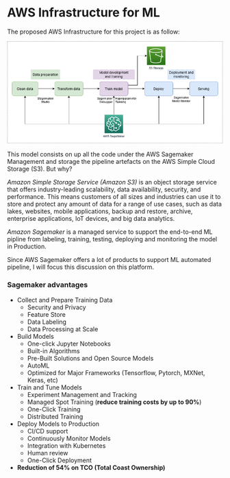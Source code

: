 # AWS Infrastructure for ML

The proposed AWS Infrastructure for this project is as follow:

<img src = "images/AWS Infra.png">

This model consists on up all the code under the AWS Sagemaker Management and storage the pipeline artefacts on the AWS Simple Cloud Storage (S3). But why? 

*Amazon Simple Storage Service (Amazon S3)* is an object storage service that offers industry-leading scalability, data availability, security, and performance. This means customers of all sizes and industries can use it to store and protect any amount of data for a range of use cases, such as data lakes, websites, mobile applications, backup and restore, archive, enterprise applications, IoT devices, and big data analytics.

*Amazon Sagemaker* is a managed service to support the end-to-end ML pipline from labeling, training, testing, deploying and monitoring the model in Production. 

Since AWS Sagemaker offers a lot of products to support ML automated pipeline, I will focus this discussion on this platform.

### Sagemaker advantages
 +  Collect and Prepare Training Data
    +  Security and Privacy 
    +  Feature Store 
    +  Data Labeling 
    +  Data Processing at Scale 
 +  Build Models
    +  One-click Jupyter Notebooks
    +  Built-in Algorithms
    +  Pre-Built Solutions and Open Source Models 
    +  AutoML 
    +  Optimized for Major Frameworks (Tensorflow, Pytorch, MXNet, Keras, etc)
+ Train and Tune Models
    + Experiment Management and Tracking
    + Managed Spot Training (**reduce training costs by up to 90%**)
    + One-Click Training 
    + Distributed Training 
+ Deploy Models to Production
    + CI/CD support
    + Continuously Monitor Models 
    + Integration with Kubernetes 
    + Human review 
    + One-Click Deployment 
 + **Reduction of 54% on TCO (Total Coast Ownership)**
 
